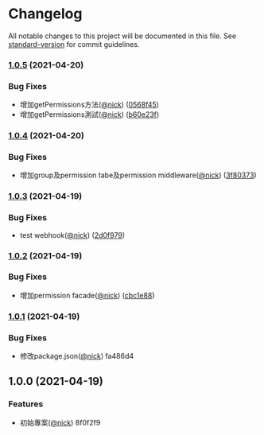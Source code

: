 # Changelog

All notable changes to this project will be documented in this file. See [standard-version](https://github.com/conventional-changelog/standard-version) for commit guidelines.

### [1.0.5](https://github.com/castion2293/permission/compare/v1.0.4...v1.0.5) (2021-04-20)


### Bug Fixes

* 增加getPermissions方法([@nick](https://github.com/nick)) ([0568f45](https://github.com/castion2293/permission/commit/0568f45085d675790b9cef0d43344e0fff93ce74))
* 增加getPermissions測試([@nick](https://github.com/nick)) ([b60e23f](https://github.com/castion2293/permission/commit/b60e23f18b7238f2f8b010ae290834f708060aa7))

### [1.0.4](https://github.com/castion2293/permission/compare/v1.0.3...v1.0.4) (2021-04-20)


### Bug Fixes

* 增加group及permission tabe及permission middleware([@nick](https://github.com/nick)) ([3f80373](https://github.com/castion2293/permission/commit/3f8037346dd5089c2fe5607ac8cbbc7ce7dfa601))

### [1.0.3](https://github.com/castion2293/permission/compare/v1.0.2...v1.0.3) (2021-04-19)


### Bug Fixes

* test webhook([@nick](https://github.com/nick)) ([2d0f979](https://github.com/castion2293/permission/commit/2d0f97980358621da94abe5293df39daadf6382e))

### [1.0.2](https://github.com/castion2293/permission/compare/v1.0.1...v1.0.2) (2021-04-19)


### Bug Fixes

* 增加permission facade([@nick](https://github.com/nick)) ([cbc1e88](https://github.com/castion2293/permission/commit/cbc1e88aa22231b0cadc65db7cce03a0e65ef4e1))

### [1.0.1](///compare/v1.0.0...v1.0.1) (2021-04-19)


### Bug Fixes

* 修改package.json([@nick](undefined/nick)) fa486d4

## 1.0.0 (2021-04-19)


### Features

* 初始專案([@nick](undefined/nick)) 8f0f2f9
